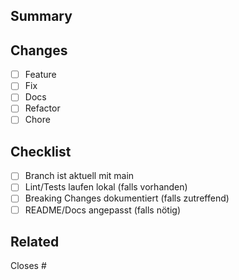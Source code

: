 ## Summary
<!-- Kurzbeschreibung des PR-Inhalts -->

## Changes
- [ ] Feature
- [ ] Fix
- [ ] Docs
- [ ] Refactor
- [ ] Chore

## Checklist
- [ ] Branch ist aktuell mit main
- [ ] Lint/Tests laufen lokal (falls vorhanden)
- [ ] Breaking Changes dokumentiert (falls zutreffend)
- [ ] README/Docs angepasst (falls nötig)

## Related
Closes #
